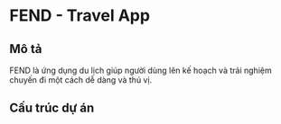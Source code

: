 # FEND - Travel App

## Mô tả

FEND là ứng dụng du lịch giúp người dùng lên kế hoạch và trải nghiệm chuyến đi một cách dễ dàng và thú vị.

## Cấu trúc dự án

